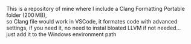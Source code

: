 This is a repository of mine where I include a Clang Formatting Portable folder (200 MB),  
so Clang file would work in VSCode, it formates code with advanced settings, if you need it, no need to instal bloated LLVM if not needed...  
just add it to the Windows environment path
